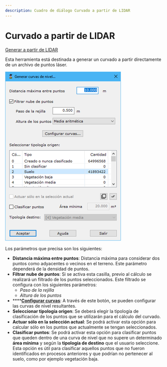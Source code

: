 ```yaml
---
description: Cuadro de diálogo Curvado a partir de LIDAR
---
```


# Curvado a partir de LIDAR

[Generar a partir de LIDAR](../../fichas-de-herramientas/ficha-de-herramientas-archivos-lidar/calcular-a-partir-de-lidar.md)

Esta herramienta está destinada a generar un curvado a partir directamente de un archivo de puntos láser.

![Cuadro de di&#xE1;logo para generar un curvado a partir de una nube de puntos](../../../.gitbook/assets/image%20%2826%29.png)

Los parámetros que precisa son los siguientes:

* **Distancia máxima entre puntos**: Distancia máxima para considerar dos puntos como adyacentes o vecinos en el terreno. Este parámetro dependerá de la densidad de puntos.
* **Filtrar nube de puntos**: Si se activa esta casilla, previo al cálculo se realizará un filtrado de los puntos seleccionados. Este filtrado se configura con los siguientes parámetros:
  * _Paso de la rejilla_
  * _Altura de los puntos_
* \*\*\*\*[**Configurar curvas**](../../herramientas-mdt/curvado/): A través de este botón, se pueden configurar las curvas de nivel resultantes.
* **Seleccionar tipología origen**: Se deberá elegir la tipología de clasificación de los puntos que se utilizarán para el cálculo del curvado.
* **Actuar sólo en la selección actual**: Se podrá activar esta opción para calcular sólo en los puntos que actualmente se tengan seleccionados.
* **Clasificar puntos**: Se podrá activar esta opción para clasificar puntos que queden dentro de una curva de nivel que no supere un determinado **área mínima** y según la **tipología de destino** que el usuario seleccione. Esta opción es útil para clasificar aquellos puntos que no fueron identificados en procesos anteriores y que podrían no pertenecer al suelo, como por ejemplo vegetación baja.

